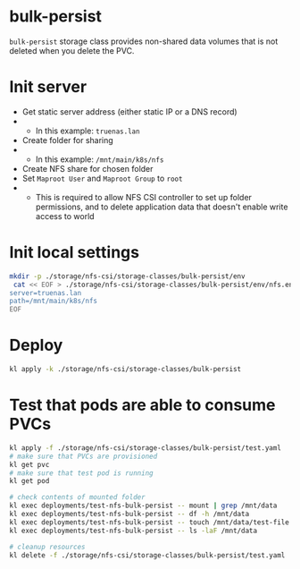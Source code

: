 
# bulk-persist

`bulk-persist` storage class provides non-shared data volumes
that is not deleted when you delete the PVC.

# Init server

- Get static server address (either static IP or a DNS record)
- - In this example: `truenas.lan`
- Create folder for sharing
- - In this example: `/mnt/main/k8s/nfs`
- Create NFS share for chosen folder
- Set `Maproot User` and `Maproot Group` to `root`
- - This is required to allow NFS CSI controller to set up folder permissions,
and to delete application data that doesn't enable write access to world

# Init local settings

```bash
mkdir -p ./storage/nfs-csi/storage-classes/bulk-persist/env
 cat << EOF > ./storage/nfs-csi/storage-classes/bulk-persist/env/nfs.env
server=truenas.lan
path=/mnt/main/k8s/nfs
EOF
```

# Deploy

```bash
kl apply -k ./storage/nfs-csi/storage-classes/bulk-persist
```

# Test that pods are able to consume PVCs

```bash
kl apply -f ./storage/nfs-csi/storage-classes/bulk-persist/test.yaml
# make sure that PVCs are provisioned
kl get pvc
# make sure that test pod is running
kl get pod

# check contents of mounted folder
kl exec deployments/test-nfs-bulk-persist -- mount | grep /mnt/data
kl exec deployments/test-nfs-bulk-persist -- df -h /mnt/data
kl exec deployments/test-nfs-bulk-persist -- touch /mnt/data/test-file
kl exec deployments/test-nfs-bulk-persist -- ls -laF /mnt/data

# cleanup resources
kl delete -f ./storage/nfs-csi/storage-classes/bulk-persist/test.yaml
```
